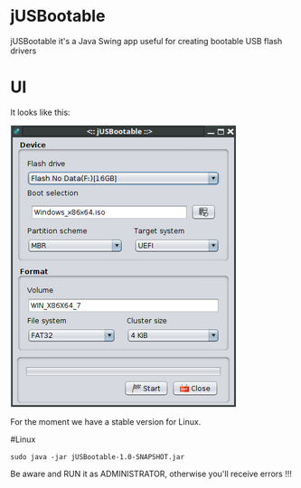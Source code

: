 [![<Rainy>](https://img.shields.io/circleci/build/gh/git-danutdruta/jUSBootable?style=plastic&token=06b2cbd9d2dba02e3a8315045fd1a58cd5144602)]()

# jUSBootable
jUSBootable it's a Java Swing app useful for creating bootable USB flash drivers

# UI
It looks like this:

![alt text](https://github.com/git-danutdruta/jUSBootable/blob/master/static/ss.png)

For the moment we have a stable version for Linux.

#Linux
```shell
sudo java -jar jUSBootable-1.0-SNAPSHOT.jar
```
Be aware and RUN it as ADMINISTRATOR, otherwise you'll receive errors !!!